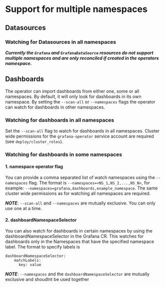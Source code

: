 # Support for multiple namespaces


## Datasources
### Watching for Datasources in all namespaces

***Currently the `Grafana` and `GrafanaDataSource` resources do not support multiple namespaces and are only reconciled
if created in the operators namespace.***

## Dashboards
The operator can import dashboards from either one, some or all namespaces. By default, it will only look for dashboards
in its own namespace. By setting the `--scan-all` or `--namespaces` flags the operator can watch for dashboards in other
namespaces.
### Watching for dashboards in all namespaces

Set the `--scan-all` flag to watch for dashboards in all namespaces. Cluster wide permissions for the `grafana-operator`
service account are required (see `deploy/cluster_roles`).

### Watching for dashboards in some namespaces

#### 1. **namespace operator flag**

You can provide a comma separated list of watch namespaces using the `--namespaces` flag. The format
is `--namespaces=<NS_1,NS_2,...,NS_N>`, for example: `--namespaces=grafana,dashboards,example_namespace`. The same
cluster wide permissions as for watching all namespaces are required.

***NOTE***: `--scan-all` and `--namespaces` are mutually exclusive. You can only use one at a time.

#### 2. **dashboardNamespaceSelector**

You can also watch for dashboards in certain namespaces by using the dashboardNamespaceSelector in the Grafana CR. This
watches for dashboards only in the Namespaces that have the specified namespace label. The format to specify labels is

```
dashboardNamespaceSelector:
    matchLabels:
      key: value
```

***NOTE***: `--namespaces` and the `dashboardNamespaceSelector` are mutually exclusive and shoudlnt be used together
